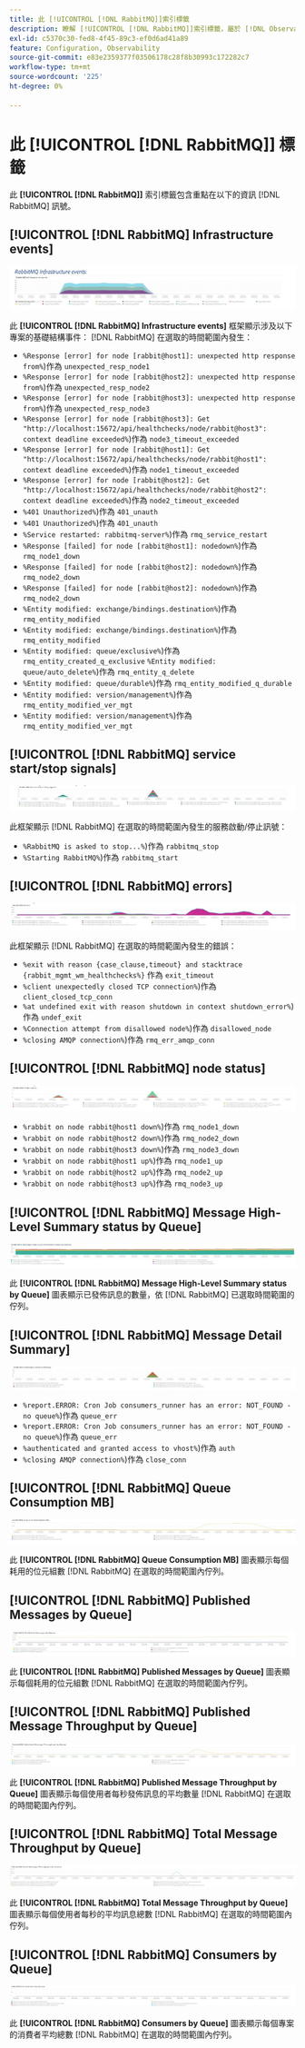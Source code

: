 ```yaml
---
title: 此 [!UICONTROL [!DNL RabbitMQ]]索引標籤
description: 瞭解 [!UICONTROL [!DNL RabbitMQ]]索引標籤，屬於 [!DNL Observation for Adobe Commerce].
exl-id: c5370c30-fed8-4f45-89c3-ef0d6ad41a89
feature: Configuration, Observability
source-git-commit: e83e2359377f03506178c28f8b30993c172282c7
workflow-type: tm+mt
source-wordcount: '225'
ht-degree: 0%

---
```


# 此 [!UICONTROL [!DNL RabbitMQ]] 標籤

此 **[!UICONTROL [!DNL RabbitMQ]]** 索引標籤包含重點在以下的資訊 [!DNL RabbitMQ] 訊號。

## [!UICONTROL [!DNL RabbitMQ] Infrastructure events]

![[!DNL RabbitMQ] 基礎結構事件](../../assets/tools/observation-for-adobe-commerce/rabbitmq-tab-1.jpeg)

此 **[!UICONTROL [!DNL RabbitMQ] Infrastructure events]** 框架顯示涉及以下專案的基礎結構事件： [!DNL RabbitMQ] 在選取的時間範圍內發生：

* `%Response [error] for node [rabbit@host1]: unexpected http response from%`)作為 `unexpected_resp_node1`
* `%Response [error] for node [rabbit@host2]: unexpected http response from%`)作為 `unexpected_resp_node2`
* `%Response [error] for node [rabbit@host3]: unexpected http response from%`)作為 `unexpected_resp_node3`
* `%Response [error] for node [rabbit@host3]: Get "http://localhost:15672/api/healthchecks/node/rabbit@host3": context deadline exceeded%`)作為 `node3_timeout_exceeded`
* `%Response [error] for node [rabbit@host1]: Get "http://localhost:15672/api/healthchecks/node/rabbit@host1": context deadline exceeded%`)作為 `node1_timeout_exceeded`
* `%Response [error] for node [rabbit@host2]: Get "http://localhost:15672/api/healthchecks/node/rabbit@host2": context deadline exceeded%`)作為 `node2_timeout_exceeded`
* `%401 Unauthorized%`)作為 `401_unauth`
* `%401 Unauthorized%`)作為 `401_unauth`
* `%Service restarted: rabbitmq-server%`)作為 `rmq_service_restart`
* `%Response [failed] for node [rabbit@host1]: nodedown%`)作為 `rmq_node1_down`
* `%Response [failed] for node [rabbit@host2]: nodedown%`)作為 `rmq_node2_down`
* `%Response [failed] for node [rabbit@host2]: nodedown%`)作為 `rmq_node2_down`
* `%Entity modified: exchange/bindings.destination%`)作為 `rmq_entity_modified`
* `%Entity modified: exchange/bindings.destination%`)作為 `rmq_entity_modified`
* `%Entity modified: queue/exclusive%`)作為 `rmq_entity_created_q_exclusive` `%Entity modified: queue/auto_delete%`)作為 `rmq_entity_q_delete`
* `%Entity modified: queue/durable%`)作為 `rmq_entity_modified_q_durable`
* `%Entity modified: version/management%`)作為 `rmq_entity_modified_ver_mgt`
* `%Entity modified: version/management%`)作為 `rmq_entity_modified_ver_mgt`

## [!UICONTROL [!DNL RabbitMQ] service start/stop signals]

![[!DNL RabbitMQ] 服務啟動/停止訊號](../../assets/tools/observation-for-adobe-commerce/rabbitmq-tab-2.jpeg)

此框架顯示 [!DNL RabbitMQ] 在選取的時間範圍內發生的服務啟動/停止訊號：

* `%RabbitMQ is asked to stop...%`)作為 `rabbitmq_stop`
* `%Starting RabbitMQ%`)作為 `rabbitmq_start`

## [!UICONTROL [!DNL RabbitMQ] errors]

![[!DNL RabbitMQ] 錯誤](../../assets/tools/observation-for-adobe-commerce/rabbitmq-tab-3.jpeg)

此框架顯示 [!DNL RabbitMQ] 在選取的時間範圍內發生的錯誤：

* `%exit with reason {case_clause,timeout} and stacktrace {rabbit_mgmt_wm_healthchecks%}` 作為 `exit_timeout`
* `%client unexpectedly closed TCP connection%`)作為 `client_closed_tcp_conn`
* `%at undefined exit with reason shutdown in context shutdown_error%`)作為 `undef_exit`
* `%Connection attempt from disallowed node%`)作為 `disallowed_node`
* `%closing AMQP connection%`)作為 `rmq_err_amqp_conn`

## [!UICONTROL [!DNL RabbitMQ] node status]

![[!DNL RabbitMQ] 節點狀態](../../assets/tools/observation-for-adobe-commerce/rabbitmq-tab-4.jpeg)

* `%rabbit on node rabbit@host1 down%`)作為 `rmq_node1_down`
* `%rabbit on node rabbit@host2 down%`)作為 `rmq_node2_down`
* `%rabbit on node rabbit@host3 down%`)作為 `rmq_node3_down`
* `%rabbit on node rabbit@host1 up%`)作為 `rmq_node1_up`
* `%rabbit on node rabbit@host2 up%`)作為 `rmq_node2_up`
* `%rabbit on node rabbit@host3 up%`)作為 `rmq_node3_up`

## [!UICONTROL [!DNL RabbitMQ] Message High-Level Summary status by Queue]

![[!DNL RabbitMQ] 依佇列的訊息高階摘要狀態](../../assets/tools/observation-for-adobe-commerce/rabbitmq-tab-5.jpeg)

此 **[!UICONTROL [!DNL RabbitMQ] Message High-Level Summary status by Queue]** 圖表顯示已發佈訊息的數量，依 [!DNL RabbitMQ] 已選取時間範圍的佇列。

## [!UICONTROL [!DNL RabbitMQ] Message Detail Summary]

![[!DNL RabbitMQ] 訊息詳細資料摘要](../../assets/tools/observation-for-adobe-commerce/rabbitmq-tab-6.jpeg)

* `%report.ERROR: Cron Job consumers_runner has an error: NOT_FOUND - no queue%`)作為 `queue_err`
* `%report.ERROR: Cron Job consumers_runner has an error: NOT_FOUND - no queue%`)作為 `queue_err`
* `%authenticated and granted access to vhost%`)作為 `auth`
* `%closing AMQP connection%`)作為 `close_conn`

## [!UICONTROL [!DNL RabbitMQ] Queue Consumption MB]

![[!DNL RabbitMQ] 佇列消耗MB](../../assets/tools/observation-for-adobe-commerce/rabbitmq-tab-7.jpeg)

此 **[!UICONTROL [!DNL RabbitMQ] Queue Consumption MB]** 圖表顯示每個耗用的位元組數 [!DNL RabbitMQ] 在選取的時間範圍內佇列。

## [!UICONTROL [!DNL RabbitMQ] Published Messages by Queue]

![[!DNL RabbitMQ] 依佇列發佈的訊息](../../assets/tools/observation-for-adobe-commerce/rabbitmq-tab-8.jpeg)

此 **[!UICONTROL [!DNL RabbitMQ] Published Messages by Queue]** 圖表顯示每個耗用的位元組數 [!DNL RabbitMQ] 在選取的時間範圍內佇列。

## [!UICONTROL [!DNL RabbitMQ] Published Message Throughput by Queue]

![[!DNL RabbitMQ] 依佇列發佈的訊息輸送量](../../assets/tools/observation-for-adobe-commerce/rabbitmq-tab-9.jpeg)

此 **[!UICONTROL [!DNL RabbitMQ] Published Message Throughput by Queue]** 圖表顯示每個使用者每秒發佈訊息的平均數量 [!DNL RabbitMQ] 在選取的時間範圍內佇列。

## [!UICONTROL [!DNL RabbitMQ] Total Message Throughput by Queue]

![[!DNL RabbitMQ] 依佇列的訊息總輸送量](../../assets/tools/observation-for-adobe-commerce/rabbitmq-tab-10.jpeg)

此 **[!UICONTROL [!DNL RabbitMQ] Total Message Throughput by Queue]** 圖表顯示每個使用者每秒的平均訊息總數 [!DNL RabbitMQ] 在選取的時間範圍內佇列。

## [!UICONTROL [!DNL RabbitMQ] Consumers by Queue]

![[!DNL RabbitMQ] 依佇列的使用者](../../assets/tools/observation-for-adobe-commerce/rabbitmq-tab-11.jpeg)

此 **[!UICONTROL [!DNL RabbitMQ] Consumers by Queue]** 圖表顯示每個專案的消費者平均總數 [!DNL RabbitMQ] 在選取的時間範圍內佇列。
